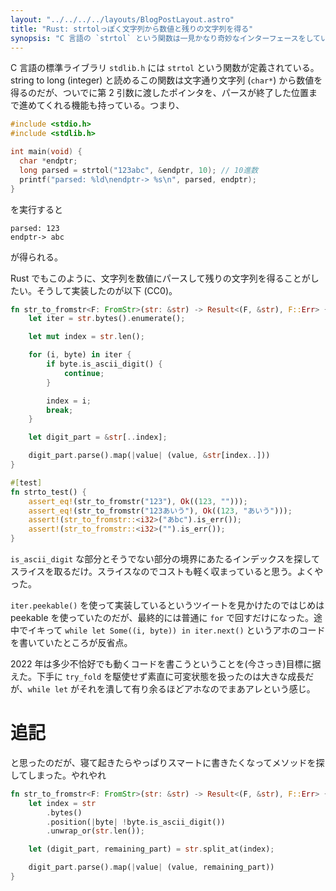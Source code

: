 ```yaml
---
layout: "../../../../layouts/BlogPostLayout.astro"
title: "Rust: strtolっぽく文字列から数値と残りの文字列を得る"
synopsis: "C 言語の `strtol` という関数は一見かなり奇妙なインターフェースをしているが、実際使ってみるとパーサ実装にめちゃくちゃ向いていることがわかる。Rustにもほしいよね。"
---
```


C 言語の標準ライブラリ `stdlib.h` には `strtol` という関数が定義されている。string to long (integer) と読めるこの関数は文字通り文字列 (`char*`) から数値を得るのだが、ついでに第 2 引数に渡したポインタを、パースが終了した位置まで進めてくれる機能も持っている。つまり、

```c
#include <stdio.h>
#include <stdlib.h>

int main(void) {
  char *endptr;
  long parsed = strtol("123abc", &endptr, 10); // 10進数
  printf("parsed: %ld\nendptr-> %s\n", parsed, endptr);
}
```

を実行すると

```
parsed: 123
endptr-> abc
```

が得られる。

Rust でもこのように、文字列を数値にパースして残りの文字列を得ることがしたい。そうして実装したのが以下 (CC0)。

```rust
fn str_to_fromstr<F: FromStr>(str: &str) -> Result<(F, &str), F::Err> {
    let iter = str.bytes().enumerate();

    let mut index = str.len();

    for (i, byte) in iter {
        if byte.is_ascii_digit() {
            continue;
        }

        index = i;
        break;
    }

    let digit_part = &str[..index];

    digit_part.parse().map(|value| (value, &str[index..]))
}

#[test]
fn strto_test() {
    assert_eq!(str_to_fromstr("123"), Ok((123, "")));
    assert_eq!(str_to_fromstr("123あいう"), Ok((123, "あいう")));
    assert!(str_to_fromstr::<i32>("あbc").is_err());
    assert!(str_to_fromstr::<i32>("").is_err());
}
```

`is_ascii_digit` な部分とそうでない部分の境界にあたるインデックスを探してスライスを取るだけ。スライスなのでコストも軽く収まっていると思う。よくやった。

`iter.peekable()` を使って実装しているというツイートを見かけたのではじめは peekable を使っていたのだが、最終的には普通に `for` で回すだけになった。途中でイキって `while let Some((i, byte)) in iter.next()` というアホのコードを書いていたところが反省点。

2022 年は多少不恰好でも動くコードを書こうということを(今さっき)目標に据えた。下手に `try_fold` を駆使せず素直に可変状態を扱ったのは大きな成長だが、`while let` がそれを潰して有り余るほどアホなのでまあアレという感じ。

# 追記

と思ったのだが、寝て起きたらやっぱりスマートに書きたくなってメソッドを探してしまった。やれやれ

```rust
fn str_to_fromstr<F: FromStr>(str: &str) -> Result<(F, &str), F::Err> {
    let index = str
        .bytes()
        .position(|byte| !byte.is_ascii_digit())
        .unwrap_or(str.len());

    let (digit_part, remaining_part) = str.split_at(index);

    digit_part.parse().map(|value| (value, remaining_part))
}
```

